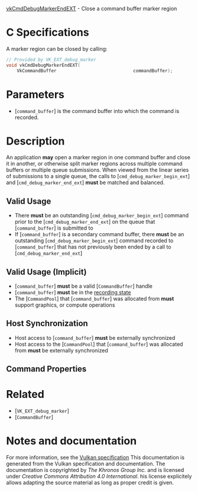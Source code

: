 [vkCmdDebugMarkerEndEXT](https://www.khronos.org/registry/vulkan/specs/1.3-extensions/man/html/vkCmdDebugMarkerEndEXT.html) - Close a command buffer marker region

# C Specifications
A marker region can be closed by calling:
```c
// Provided by VK_EXT_debug_marker
void vkCmdDebugMarkerEndEXT(
    VkCommandBuffer                             commandBuffer);
```

# Parameters
- [`command_buffer`] is the command buffer into which the command is recorded.

# Description
An application  **may**  open a marker region in one command buffer and close it
in another, or otherwise split marker regions across multiple command
buffers or multiple queue submissions.
When viewed from the linear series of submissions to a single queue, the
calls to [`cmd_debug_marker_begin_ext`] and [`cmd_debug_marker_end_ext`] **must**  be matched and balanced.
## Valid Usage
-    There  **must**  be an outstanding [`cmd_debug_marker_begin_ext`] command prior to the [`cmd_debug_marker_end_ext`] on the queue that [`command_buffer`] is submitted to
-    If [`command_buffer`] is a secondary command buffer, there  **must**  be an outstanding [`cmd_debug_marker_begin_ext`] command recorded to [`command_buffer`] that has not previously been ended by a call to [`cmd_debug_marker_end_ext`]

## Valid Usage (Implicit)
-  [`command_buffer`] **must**  be a valid [`CommandBuffer`] handle
-  [`command_buffer`] **must**  be in the [recording state]()
-    The [`CommandPool`] that [`command_buffer`] was allocated from  **must**  support graphics, or compute operations

## Host Synchronization
- Host access to [`command_buffer`] **must**  be externally synchronized
- Host access to the [`CommandPool`] that [`command_buffer`] was allocated from  **must**  be externally synchronized

## Command Properties

# Related
- [`VK_EXT_debug_marker`]
- [`CommandBuffer`]

# Notes and documentation
For more information, see the [Vulkan specification](https://www.khronos.org/registry/vulkan/specs/1.3-extensions/html/vkspec.html)
This documentation is generated from the Vulkan specification and documentation.
The documentation is copyrighted by *The Khronos Group Inc.* and is licensed under *Creative Commons Attribution 4.0 International*.
his license explicitely allows adapting the source material as long as proper credit is given.
        